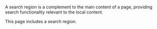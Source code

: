 A search region is a complement to the main content of a page, providing search functionality
relevant to the local content.

This page includes a search region.
